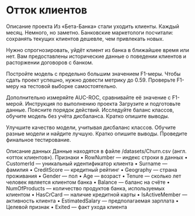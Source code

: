 ﻿# Отток клиентов

Описание проекта
Из «Бета-Банка» стали уходить клиенты. Каждый месяц. Немного, но заметно. Банковские маркетологи посчитали: сохранять текущих клиентов дешевле, чем привлекать новых.

Нужно спрогнозировать, уйдёт клиент из банка в ближайшее время или нет. Вам предоставлены исторические данные о поведении клиентов и расторжении договоров с банком.

Постройте модель с предельно большим значением F1-меры. Чтобы сдать проект успешно, нужно довести метрику до 0.59. Проверьте F1-меру на тестовой выборке самостоятельно.

Дополнительно измеряйте AUC-ROC, сравнивайте её значение с F1-мерой.
Инструкция по выполнению проекта
Загрузите и подготовьте данные. Поясните порядок действий.
Исследуйте баланс классов, обучите модель без учёта дисбаланса. Кратко опишите выводы.

Улучшите качество модели, учитывая дисбаланс классов. Обучите разные модели и найдите лучшую. Кратко опишите выводы.
Проведите финальное тестирование.

Описание данных
Данные находятся в файле /datasets/Churn.csv (англ. «отток клиентов»). Признаки
• RowNumber — индекс строки в данных
• CustomerId — уникальный идентификатор клиента
• Surname — фамилия
• CreditScore — кредитный рейтинг
• Geography — страна проживания
• Gender — пол
• Age — возраст
• Tenure — сколько лет человек является клиентом банка
• Balance — баланс на счёте
• NumOfProducts — количество продуктов банка, используемых клиентом
• HasCrCard — наличие кредитной карты
• IsActiveMember — активность клиента
• EstimatedSalary — предполагаемая зарплата
• Целевой признак
• Exited — факт ухода клиента

